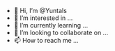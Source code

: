 - 👋 Hi, I’m @Yuntals
- 👀 I’m interested in ...
- 🌱 I’m currently learning ...
- 💞️ I’m looking to collaborate on ...
- 📫 How to reach me ...

<!---
Yuntals/Yuntals is a ✨ special ✨ repository because its `README.md` (this file) appears on your GitHub profile.
You can click the Preview link to take a look at your changes.
--->

